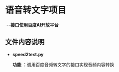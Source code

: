 # 语音转文字项目                                           

​                                                                                                               --**接口使用百度AI开放平台**

## 文件内容说明

- **speed2text.py**

  **功能** ：调用百度音频转文字的接口实现音频内容转换

  








